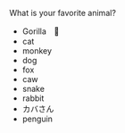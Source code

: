 What is your favorite animal?
- Gorilla　🦍
- cat
- monkey
- dog
- fox
- caw
- snake
- rabbit
- カバさん
- penguin
